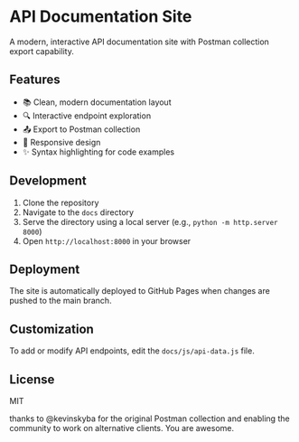 # API Documentation Site

A modern, interactive API documentation site with Postman collection export capability.

## Features

- 📚 Clean, modern documentation layout
- 🔍 Interactive endpoint exploration
- 📤 Export to Postman collection
- 🎨 Responsive design
- ✨ Syntax highlighting for code examples

## Development

1. Clone the repository
2. Navigate to the `docs` directory
3. Serve the directory using a local server (e.g., `python -m http.server 8000`)
4. Open `http://localhost:8000` in your browser

## Deployment

The site is automatically deployed to GitHub Pages when changes are pushed to the main branch.

## Customization

To add or modify API endpoints, edit the `docs/js/api-data.js` file.

## License

MIT

thanks to @kevinskyba for the original Postman collection and enabling the community to work on alternative clients. You are awesome.